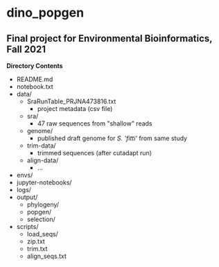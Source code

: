 # dino_popgen
## **Final project for Environmental Bioinformatics, Fall 2021**

**Directory Contents**
 - README.md
 - notebook.txt
 - data/
   * SraRunTable_PRJNA473816.txt
     - project metadata (csv file)
   * sra/
     - 47 raw sequences from "shallow" reads
   * genome/
     - published draft genome for _S. 'fitti'_ from same study
   * trim-data/
     - trimmed sequences (after cutadapt run)
   * align-data/
     - ...
 - envs/
 - jupyter-notebooks/
 - logs/
 - output/
   * phylogeny/
   * popgen/
   * selection/
 - scripts/
   * load_seqs/
   * zip.txt
   * trim.txt
   * align_seqs.txt


